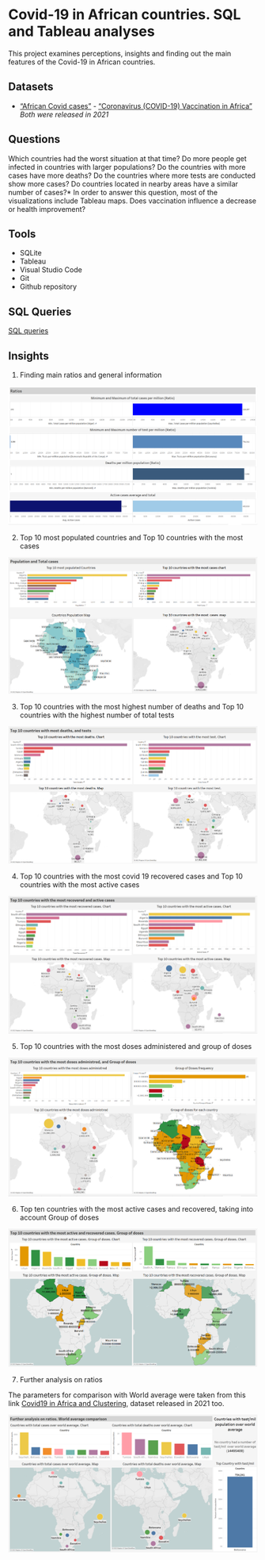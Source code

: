 # Covid-19 in African countries. SQL and Tableau analyses

This project examines perceptions, insights and finding out the main features of the Covid-19 in African countries.

## Datasets

- [“African Covid cases”](https://www.kaggle.com/datasets/johnfisayo/african-covid-cases) - [“Coronavirus (COVID-19) Vaccination in Africa”](https://www.kaggle.com/datasets/malcolm95/covid19-vaccination-in-africa)
*Both were released in 2021*

## Questions

Which countries had the worst situation at that time?
Do more people get infected in countries with larger populations?
Do the countries with more cases have more deaths?
Do the countries where more tests are conducted show more cases?
Do countries located in nearby areas have a similar number of cases?* In order to answer this question, most of the visualizations include Tableau maps.
Does vaccination influence a decrease or health improvement?

## Tools

- SQLite
- Tableau
- Visual Studio Code
- Git
- Github repository

## SQL Queries

[SQL queries](africa_covid_vac_analysis.sql)

## Insights

1. Finding main ratios and general information

![Finding main ratios and general information](tableau_dashboards/1_general_info_ratios.png)

2. Top 10 most populated countries and Top 10 countries with the most cases

![Top 10 most populated countries and Top 10 countries with the most Covid-19 cases in Africa](tableau_dashboards/2_top_population_top_cases.png)

3. Top 10 countries with the most highest number of deaths and Top 10 countries with the highest number of total tests

![Top 10 most deaths and test](tableau_dashboards/3_top_deaths_tests.png)

4. Top 10 countries with the most covid 19 recovered cases and Top 10 countries with the most active cases

![Top 10 countries with the most recovered and active cases](tableau_dashboards/4_top_recovered_top_active.png)

5. Top 10 countries with the most doses administered and group of doses

![Top 10 countries with the most doses administered and group of doses](tableau_dashboards/5_top_vac_doses.png)

6. Top ten countries with the most active cases and recovered, taking into account Group of doses

![Top ten countries with the most active cases and recovered, taking into account Group of doses](tableau_dashboards/6_top_act_reco._GroupDoses.png)

7. Further analysis on ratios

The parameters for comparison with World average were taken from this link [Covid19 in Africa and Clustering](https://www.kaggle.com/code/sasakitetsuya/covid19-in-africa-eda-and-clustering), dataset released in 2021 too.

![Further analysis on ratios](tableau_dashboards/7_further_ratios.png)
